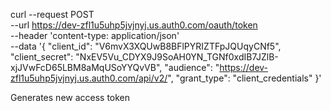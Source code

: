 curl --request POST \
  --url https://dev-zfl1u5uhp5jvjnyj.us.auth0.com/oauth/token \
  --header 'content-type: application/json' \
  --data '{
    "client_id": "V6mvX3XQUwB8BFlPYRIZTFpJQUqyCNf5",
    "client_secret": "NxEV5Vu_CDYX9J9SoAH0YN_TGNf0xdIB7JZlB-xjJVwFcD65LBM8aMqUSoYYQvVB",
    "audience": "https://dev-zfl1u5uhp5jvjnyj.us.auth0.com/api/v2/",
    "grant_type": "client_credentials"
  }'


Generates new access token